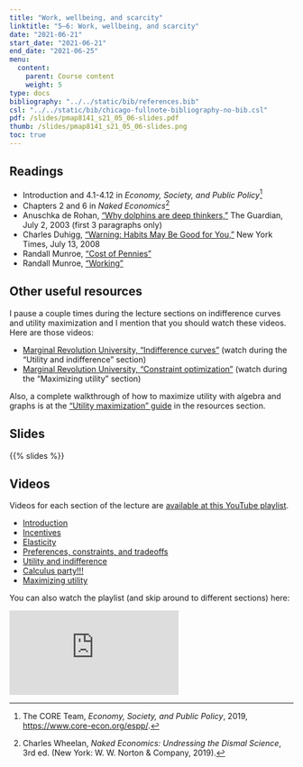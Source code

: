 ```yaml
---
title: "Work, wellbeing, and scarcity"
linktitle: "5–6: Work, wellbeing, and scarcity"
date: "2021-06-21"
start_date: "2021-06-21"
end_date: "2021-06-25"
menu:
  content:
    parent: Course content
    weight: 5
type: docs
bibliography: "../../static/bib/references.bib"
csl: "../../static/bib/chicago-fullnote-bibliography-no-bib.csl"
pdf: /slides/pmap8141_s21_05_06-slides.pdf
thumb: /slides/pmap8141_s21_05_06-slides.png
toc: true
---
```


## Readings

-   <i class="fas fa-book"></i> Introduction and 4.1-4.12 in *Economy, Society, and Public Policy*[^1]
-   <i class="fas fa-book"></i> Chapters 2 and 6 in *Naked Economics*[^2]
-   <i class="fas fa-external-link-square-alt"></i> Anuschka de Rohan, [“Why dolphins are deep thinkers,”](https://www.theguardian.com/science/2003/jul/03/research.science) The Guardian, July 2, 2003 (first 3 paragraphs only)
-   <i class="fas fa-external-link-square-alt"></i> Charles Duhigg, [“Warning: Habits May Be Good for You,”](http://www.nytimes.com/2008/07/13/business/13habit.html) New York Times, July 13, 2008
-   <i class="fas fa-external-link-square-alt"></i> Randall Munroe, [“Cost of Pennies”](https://what-if.xkcd.com/22/)
-   <i class="fas fa-external-link-square-alt"></i> Randall Munroe, [“Working”](https://xkcd.com/951/)

## Other useful resources

I pause a couple times during the lecture sections on indifference curves and utility maximization and I mention that you should watch these videos. Here are those videos:

-   <i class="fab fa-youtube"></i> [Marginal Revolution University, “Indifference curves”](https://www.youtube.com/watch?v=iOmDo5jLFw8) (watch during the “Utility and indifference” section)
-   <i class="fab fa-youtube"></i> [Marginal Revolution University, “Constraint optimization”](https://www.youtube.com/watch?v=MXIgp-P-FeY) (watch during the “Maximizing utility” section)

Also, a complete walkthrough of how to maximize utility with algebra and graphs is at the [“Utility maximization” guide](/resource/indifference-budget/) in the resources section.

## Slides

{{% slides %}}

## Videos

Videos for each section of the lecture are [available at this YouTube playlist](https://www.youtube.com/playlist?list=PLS6tnpTr39sFoXHP6KAukqzlARc3Bqu_R).

-   [Introduction](https://www.youtube.com/watch?v=M04UOTl9QrY&list=PLS6tnpTr39sFoXHP6KAukqzlARc3Bqu_R)
-   [Incentives](https://www.youtube.com/watch?v=fFN4iktx9EQ&list=PLS6tnpTr39sFoXHP6KAukqzlARc3Bqu_R)
-   [Elasticity](https://www.youtube.com/watch?v=BjNcxNMXy0A&list=PLS6tnpTr39sFoXHP6KAukqzlARc3Bqu_R)
-   [Preferences, constraints, and tradeoffs](https://www.youtube.com/watch?v=ttKFVtbpHME&list=PLS6tnpTr39sFoXHP6KAukqzlARc3Bqu_R)
-   [Utility and indifference](https://www.youtube.com/watch?v=or5INrQZiNE&list=PLS6tnpTr39sFoXHP6KAukqzlARc3Bqu_R)
-   [Calculus party!!!](https://www.youtube.com/watch?v=VxnR9ae4kVc&list=PLS6tnpTr39sFoXHP6KAukqzlARc3Bqu_R)
-   [Maximizing utility](https://www.youtube.com/watch?v=8sULVKhrAIg&list=PLS6tnpTr39sFoXHP6KAukqzlARc3Bqu_R)

You can also watch the playlist (and skip around to different sections) here:

<div class="embed-responsive embed-responsive-16by9">

<iframe class="embed-responsive-item" src="https://www.youtube.com/embed/playlist?list=PLS6tnpTr39sFoXHP6KAukqzlARc3Bqu_R" frameborder="0" allow="accelerometer; autoplay; encrypted-media; gyroscope; picture-in-picture" allowfullscreen>
</iframe>

</div>

[^1]: The CORE Team, *Economy, Society, and Public Policy*, 2019, <https://www.core-econ.org/espp/>.

[^2]: Charles Wheelan, *Naked Economics: Undressing the Dismal Science*, 3rd ed. (New York: W. W. Norton & Company, 2019).
